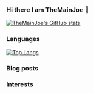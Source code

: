 ### Hi there I am TheMainJoe 👋

[![TheMainJoe's GitHub stats](https://github-readme-stats.vercel.app/api?username=themainjoe&cout_private=true&show_icons=true&theme=dark)](https://github.com/themainjoe/github-readme-stats)

### Languages
[![Top Langs](https://github-readme-stats.vercel.app/api/top-langs/?username=themainjoe)](https://github.com/themainjoe/github-readme-stats)


### Blog posts
<!-- BLOG-POST-LIST:START -->
<!-- BLOG-POST-LIST:END -->

### Interests

<!--
**TheMainJoe/TheMainJoe** is a ✨ _special_ ✨ repository because its `README.md` (this file) appears on your GitHub profile.

Here are some ideas to get you started:

- 🔭 I’m currently working on ...
- 🌱 I’m currently learning ...
- 👯 I’m looking to collaborate on ...
- 🤔 I’m looking for help with ...
- 💬 Ask me about ...
- 📫 How to reach me: ...
- 😄 Pronouns: ...
- ⚡ Fun fact: ...
-->

[website]: https://jmasango.co.za
[twitter]: https://twitter.com/TheMainJoe
[youtube]: https://www.youtube.com/channel/UC2-okLt3Hsi3GUS3IfhIP_Q
[instagram]: https://instagram.com/TheMainJoe
[linkedin]: https://www.linkedin.com/in/josiah-masango/
[golfplaylist]: https://www.youtube.com/playlist?list=PLt41MkC3hcy6cO5_ey-US2_fxl78SZKni
[blog]: https://properinfo.co.za